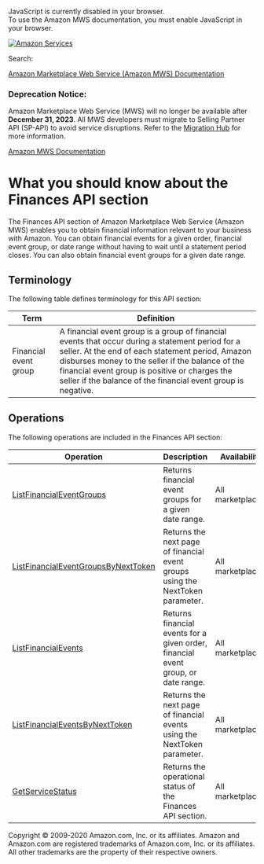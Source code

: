 <div id="MWSDX_noscript">

JavaScript is currently disabled in your browser.  
To use the Amazon MWS documentation, you must enable JavaScript in your
browser.

</div>

<div id="MWSDX_divtop">

[![Amazon
Services](https://images-na.ssl-images-amazon.com/images/G/08/mwsportal/fr_FR/amazonservices.gif "Amazon Services")](http://services.amazon.fr)

<div id="MWSDX_search">

<span id="MWSDX_searchlbl">Search:</span>

</div>

  
<span id="MWSDX_titlebar">[Amazon Marketplace Web Service (Amazon MWS)
Documentation](https://developer.amazonservices.fr/gp/mws/docs.html)</span>
<span id="MWSDX_dep_notice"></span>

### Deprecation Notice:

Amazon Marketplace Web Service (MWS) will no longer be available after
**December 31, 2023**. All MWS developers must migrate to Selling
Partner API (SP-API) to avoid service disruptions. Refer to the
[Migration
Hub](https://developer-docs.amazon.com/sp-api/page/migration-hub) for
more information.

</div>

<div id="MWSDX_divbottom">

<div id="MWSDX_divleft">

<div id="MWSDX_toc">

</div>

</div>

<div id="MWSDX_divright">

<div id="MWSDX_content">

<span id="MWSDX_breadcrumbs">[Amazon MWS
Documentation](https://developer.amazonservices.fr/gp/mws/docs.html)</span>

<div id="Finances_Overview" class="nested0">

# What you should know about the Finances API section

<div class="body">

The <span class="ph">Finances API section</span> of <span
class="ph">Amazon Marketplace Web Service (Amazon MWS)</span> enables
you to obtain financial information relevant to your business with
Amazon. You can obtain financial events for a given order, financial
event group, or date range without having to wait until a statement
period closes. You can also obtain financial event groups for a given
date range.

</div>

<div id="Terminology" class="topic nested1">

## Terminology

<div class="body">

The following table defines terminology for this API section:

<div class="tablenoborder">

| Term                                                        | Definition                                                                                                                                                                                                                                                                                                                 |
|-------------------------------------------------------------|----------------------------------------------------------------------------------------------------------------------------------------------------------------------------------------------------------------------------------------------------------------------------------------------------------------------------|
| <span class="keyword parmname">Financial event group</span> | A financial event group is a group of financial events that occur during a statement period for a seller. At the end of each statement period, Amazon disburses money to the seller if the balance of the financial event group is positive or charges the seller if the balance of the financial event group is negative. |

</div>

</div>

</div>

<div id="Operations" class="topic nested1">

## Operations

<div class="body">

The following operations are included in the <span class="ph">Finances
API section</span>:

<div class="tablenoborder">

| Operation                                                                                                                                                                                               | Description                                                                                                                                  | Availability                              |
|---------------------------------------------------------------------------------------------------------------------------------------------------------------------------------------------------------|----------------------------------------------------------------------------------------------------------------------------------------------|-------------------------------------------|
| <a href="Finances_ListFinancialEventGroups.md" class="xref" title="Returns financial event groups for a given date range.">ListFinancialEventGroups</a>                                               | <span class="ph">Returns financial event groups for a given date range.</span>                                                               | <span class="ph">All marketplaces.</span> |
| <a href="Finances_ListFinancialEventGroupsByNextToken.md" class="xref" title="Returns the next page of financial event groups using the NextToken parameter.">ListFinancialEventGroupsByNextToken</a> | <span class="ph">Returns the next page of financial event groups using the <span class="keyword parmname">NextToken</span> parameter.</span> | <span class="ph">All marketplaces.</span> |
| <a href="Finances_ListFinancialEvents.md" class="xref" title="Returns financial events for a given order, financial event group, or date range.">ListFinancialEvents</a>                              | <span class="ph">Returns financial events for a given order, financial event group, or date range.</span>                                    | <span class="ph">All marketplaces.</span> |
| <a href="Finances_ListFinancialEventsByNextToken.md" class="xref" title="Returns the next page of financial events using the NextToken parameter.">ListFinancialEventsByNextToken</a>                 | <span class="ph">Returns the next page of financial events using the <span class="keyword parmname">NextToken</span> parameter.</span>       | <span class="ph">All marketplaces.</span> |
| <a href="Finances_GetServiceStatus.md" class="xref" title="Returns the operational status of the Finances API section.">GetServiceStatus</a>                                                          | <span class="ph">Returns the operational status of the <span class="ph">Finances API section</span>.</span>                                  | <span class="ph">All marketplaces.</span> |

</div>

</div>

</div>

</div>

<div id="MWSDX_footer">

Copyright © 2009-2020 Amazon.com, Inc. or its affiliates. Amazon and
Amazon.com are registered trademarks of Amazon.com, Inc. or its
affiliates. All other trademarks are the property of their respective
owners.

</div>

</div>

</div>

<div style="clear: both;">

</div>

</div>
